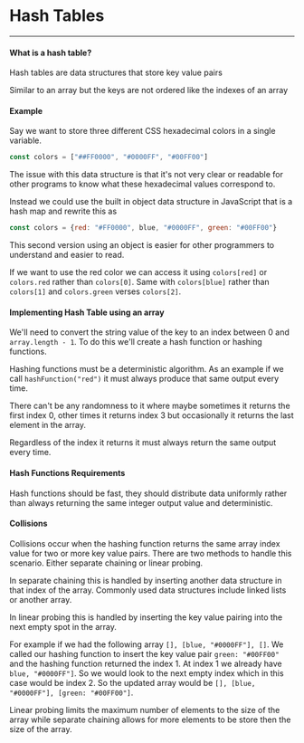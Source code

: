 # Hash Tables

-----

#### What is a hash table?

Hash tables are data structures that store key value pairs

Similar to an array but the keys are not ordered like the indexes of an array

#### Example

Say we want to store three different CSS hexadecimal colors in a single variable.


```javascript
const colors = ["##FF0000", "#0000FF", "#00FF00"]
```

 The issue with this data structure is that it's not very clear or readable for other programs to know what these hexadecimal values correspond to. 
 
 Instead we could use the built in object data structure in JavaScript that is a hash map and rewrite this as

```javascript
const colors = {red: "#FF0000", blue, "#0000FF", green: "#00FF00"}
``` 

This second version using an object is easier for other programmers to understand and easier to read.

If we want to use the red color we can access it using `colors[red]` or `colors.red` rather than `colors[0]`. Same with `colors[blue]` rather than `colors[1]` and `colors.green` verses `colors[2]`.

#### Implementing Hash Table using an array

We'll need to convert the string value of the key to an index between 0 and `array.length - 1`. To do this we'll create a hash function or hashing functions.

Hashing functions must be a deterministic algorithm. As an example if we call `hashFunction("red")` it must always produce that same output every time. 

There can't be any randomness to it where maybe sometimes it returns the first index 0, other times it returns index 3 but occasionally it returns the last element in the array. 

Regardless of the index it returns it must always return the same output every time.

#### Hash Functions Requirements

Hash functions should be fast, they should distribute data uniformly rather than always returning the same integer output value and deterministic.

#### Collisions

Collisions occur when the hashing function returns the same array index value for two or more key value pairs. There are two methods to handle this scenario. Either separate chaining or linear probing.

In separate chaining this is handled by inserting another data structure in that index of the array. Commonly used data structures include linked lists or another array.

In linear probing this is handled by inserting the key value pairing into the next empty spot in the array.

For example if we had the following array `[], [blue, "#0000FF"], []`. We called our hashing function to insert the key value pair `green: "#00FF00"` and the hashing function returned the index 1. At index 1 we already have `blue, "#0000FF"]`. So we would look to the next empty index which in this case would be index 2. So the updated array would be `[], [blue, "#0000FF"], [green: "#00FF00"]`.

Linear probing limits the maximum number of elements to the size of the array while separate chaining allows for more elements to be store then the size of the array.
